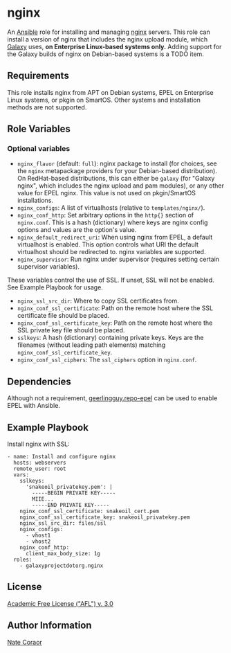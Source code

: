 nginx
=====

An [Ansible][ansible] role for installing and managing [nginx][nginx] servers.
This role can install a version of nginx that includes the nginx upload module,
which [Galaxy][galaxy] uses, **on Enterprise Linux-based systems only.** Adding
support for the Galaxy builds of nginx on Debian-based systems is a TODO item.

[ansible]: http://www.ansible.com/
[nginx]: http://nginx.org/
[galaxy]: http://galaxyproject.org/

Requirements
------------

This role installs nginx from APT on Debian systems, EPEL on Enterprise Linux
systems, or pkgin on SmartOS.  Other systems and installation methods are not
supported.

Role Variables
--------------

### Optional variables ###

- `nginx_flavor` (default: `full`): nginx package to install (for choices, see
  the `nginx` metapackage providers for your Debian-based distribution). On
  RedHat-based distributions, this can either be `galaxy` (for "Galaxy nginx",
  which includes the nginx upload and pam modules), or any other value for EPEL
  nginx. This value is not used on pkgin/SmartOS installations.
- `nginx_configs`: A list of virtualhosts (relative to `templates/nginx/`). 
- `nginx_conf_http`: Set arbitrary options in the `http{}` section of
  `nginx.conf`. This is a hash (dictionary) where keys are nginx config options
  and values are the option's value.
- `nginx_default_redirect_uri`: When using nginx from EPEL, a default
  virtualhost is enabled. This option controls what URI the default virtualhost
  should be redirected to. nginx variables are supported.
- `nginx_supervisor`: Run nginx under supervisor (requires setting certain
  supervisor variables).

These variables control the use of SSL. If unset, SSL will not be enabled. See
Example Playbook for usage.

- `nginx_ssl_src_dir`: Where to copy SSL certificates from.
- `nginx_conf_ssl_certificate`: Path on the remote host where the SSL
  certificate file should be placed.
- `nginx_conf_ssl_certificate_key`: Path on the remote host where the SSL
  private key file should be placed.
- `sslkeys`: A hash (dictionary) containing private keys. Keys are the
  filenames (without leading path elements) matching
  `nginx_conf_ssl_certificate_key`.
- `nginx_conf_ssl_ciphers`: The `ssl_ciphers` option in `nginx.conf`.

Dependencies
------------

Although not a requirement, [geerlingguy.repo-epel][repo-epel] can be used to
enable EPEL with Ansible.

[repo-epel]: https://galaxy.ansible.com/geerlingguy/repo-epel/

Example Playbook
----------------

Install nginx with SSL:

```
- name: Install and configure nginx
  hosts: webservers
  remote_user: root
  vars:
    sslkeys:
      'snakeoil_privatekey.pem': |
        -----BEGIN PRIVATE KEY-----
        MIIE...
        -----END PRIVATE KEY-----
    nginx_conf_ssl_certificate: snakeoil_cert.pem
    nginx_conf_ssl_certificate_key: snakeoil_privatekey.pem
    nginx_ssl_src_dir: files/ssl
    nginx_configs:
      - vhost1
      - vhost2
    nginx_conf_http:
      client_max_body_size: 1g
  roles:
    - galaxyprojectdotorg.nginx
```

License
-------

[Academic Free License ("AFL") v. 3.0][afl]

[afl]: http://opensource.org/licenses/AFL-3.0

Author Information
------------------

[Nate Coraor](https://github.com/natefoo)  
